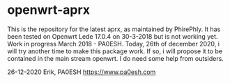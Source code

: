 # openwrt-aprx
This is the repository for the latest aprx, as maintained by PhirePhly.
It has been tested on Openwrt Lede 17.0.4 on 30-3-2018 but is not working yet. Work in progress
March 2018 - PA0ESH.
Today, 26th of december 2020, i will try another time to make this package work. If so, i will propose it
to be contained in the main stream openwrt. I do need some help from outsiders.

26-12-2020
Erik, PA0ESH
https://www.pa0esh.com
